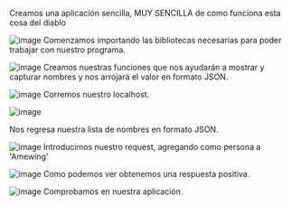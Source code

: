 Creamos una aplicación sencilla, MUY SENCILLA de como funciona esta cosa del diablo 

![image](https://github.com/aldoroman27/FastAPI/assets/148840055/4b6ece08-95f0-4ebc-b763-945b2f263c38)
Comenzamos importando las bibliotecas necesarias para poder trabajar con nuestro programa.

![image](https://github.com/aldoroman27/FastAPI/assets/148840055/4119b4d2-2e4a-4f82-9fb7-2dccda891be0)
Creamos nuestras funciones que nos ayudarán a mostrar y capturar nombres y nos arrojará el valor en formato JSON.

![image](https://github.com/aldoroman27/FastAPI/assets/148840055/4dbea3d4-cc9b-4d12-bba2-ccae61528c84)
Corremos nuestro localhost.


![image](https://github.com/aldoroman27/FastAPI/assets/148840055/522d3e1e-9a56-4046-be6f-9031726e5f83)

Nos regresa nuestra lista de nombres en formato JSON.

![image](https://github.com/aldoroman27/FastAPI/assets/148840055/ebdb3ad1-ecb6-40fa-b177-4000b7f61034)
Introducimos nuestro request, agregando como persona a 'Amewing'

![image](https://github.com/aldoroman27/FastAPI/assets/148840055/a9ace542-4875-491f-a8a5-3395ee15bee1)
Como podemos ver obtenemos una respuesta positiva.


![image](https://github.com/aldoroman27/FastAPI/assets/148840055/350a2641-c6ec-42ee-ab9b-d0ccbd77f53f)
Comprobamos en nuestra aplicación.


